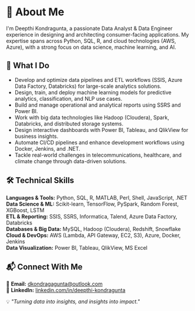 # 👋 About Me

I'm Deepthi Kondragunta, a passionate Data Analyst & Data Engineer  experience in designing and architecting consumer-facing applications. My expertise spans across Python, SQL, R, and cloud technologies (AWS, Azure), with a strong focus on data science, machine learning, and AI.

## 🚀 What I Do

- Develop and optimize data pipelines and ETL workflows (SSIS, Azure Data Factory, Databricks) for large-scale analytics solutions.  
- Design, train, and deploy machine learning models for predictive analytics, classification, and NLP use cases.  
- Build and manage operational and analytical reports using SSRS and Power BI.  
- Work with big data technologies like Hadoop (Cloudera), Spark, Databricks, and distributed storage systems.  
- Design interactive dashboards with Power BI, Tableau, and QlikView for business insights.  
- Automate CI/CD pipelines and enhance development workflows using Docker, Jenkins, and .NET. 
- Tackle real-world challenges in telecommunications, healthcare, and climate change through data-driven solutions.  

## 🛠️ Technical Skills

**Languages & Tools:** Python, SQL, R, MATLAB, Perl, Shell, JavaScript, .NET
**Data Science & ML:** Scikit-learn, TensorFlow, PySpark, Random Forest, XGBoost, LSTM  
**ETL & Reporting:** SSIS, SSRS, Informatica, Talend, Azure Data Factory, Databricks  
**Databases & Big Data:** MySQL, Hadoop (Cloudera), Redshift, Snowflake  
**Cloud & DevOps:** AWS (Lambda, API Gateway, EC2, S3), Azure, Docker, Jenkins  
**Data Visualization:** Power BI, Tableau, QlikView, MS Excel  

## 📬 Connect With Me

📧 **Email:** dkondragagunta@outlook.com  
🔗 **LinkedIn:** [linkedin.com/in/deepthi-kondragunta](https://www.linkedin.com/in/deepthi-kondragunta)  
 


💡 _"Turning data into insights, and insights into impact."_  

